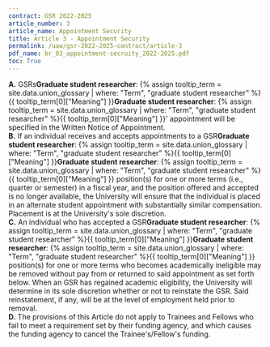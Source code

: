 ```yaml
---
contract: GSR 2022-2025
article_number: 3
article_name: Appointment Security 
title: Article 3 - Appointment Security 
permalink: /uaw/gsr-2022-2025-contract/article-3
pdf_name: br_03_appointment-secruity_2022-2025.pdf
toc: True
---
```



<div class="lvl1"><b>A.</b> <span class="tooltip"><span class="tooltip">GSRs<span class="tooltip-text"><b>Graduate student researcher</b>: {% assign tooltip_term = site.data.union_glossary | where: "Term", "graduate student researcher" %}{{ tooltip_term[0]["Meaning"] }}</span></span><span class="tooltip-text"><b>Graduate student researcher</b>: {% assign tooltip_term = site.data.union_glossary | where: "Term", "graduate student researcher" %}{{ tooltip_term[0]["Meaning"] }}</span></span>' appointment will be specified in the Written Notice of Appointment.</div>
<div class="lvl1"><b>B.</b> If an individual receives and accepts appointments to a <span class="tooltip"><span class="tooltip">GSR<span class="tooltip-text"><b>Graduate student researcher</b>: {% assign tooltip_term = site.data.union_glossary | where: "Term", "graduate student researcher" %}{{ tooltip_term[0]["Meaning"] }}</span></span><span class="tooltip-text"><b>Graduate student researcher</b>: {% assign tooltip_term = site.data.union_glossary | where: "Term", "graduate student researcher" %}{{ tooltip_term[0]["Meaning"] }}</span></span> position(s) for one or more terms (i.e., quarter or semester) in a fiscal year, and the position offered and accepted is no longer available, the University will ensure that the individual is placed in an alternate student appointment with substantially similar compensation. Placement is at the University's sole discretion.</div>
<div class="lvl1"><b>C.</b> An individual who has accepted a <span class="tooltip"><span class="tooltip">GSR<span class="tooltip-text"><b>Graduate student researcher</b>: {% assign tooltip_term = site.data.union_glossary | where: "Term", "graduate student researcher" %}{{ tooltip_term[0]["Meaning"] }}</span></span><span class="tooltip-text"><b>Graduate student researcher</b>: {% assign tooltip_term = site.data.union_glossary | where: "Term", "graduate student researcher" %}{{ tooltip_term[0]["Meaning"] }}</span></span> position(s) for one or more terms who becomes academically ineligible may be removed without pay from or returned to said appointment as set forth below. When an GSR has regained academic eligibility, the University will determine in its sole discretion whether or not to reinstate the GSR. Said reinstatement, if any, will be at the level of employment held prior to removal.</div>
<div class="lvl1"><b>D.</b> The provisions of this Article do not apply to Trainees and Fellows who fail to meet a requirement set by their funding agency, and which causes the funding agency to cancel the Trainee's/Fellow's funding.
</div>

